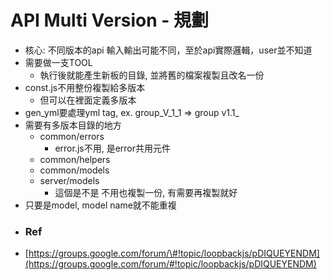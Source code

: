 # API Multi Version - 規劃

* 核心: 不同版本的api 輸入輸出可能不同，至於api實際邏輯，user並不知道
* 需要做一支TOOL
  * 執行後就能產生新板的目錄, 並將舊的檔案複製且改名一份
* const.js不用整份複製給多版本
  * 但可以在裡面定義多版本
* gen_yml要處理yml tag, ex. group\_V\_1\_1 =&gt; group v1.1_
* 需要有多版本目錄的地方
  * common/errors
    * error.js不用, 是error共用元件
  * common/helpers
  * common/models
  * server/models
    * 這個是不是 不用也複製一份, 有需要再複製就好
* 只要是model, model name就不能重複
* ### Ref
* [https://groups.google.com/forum/\#!topic/loopbackjs/pDIQUEYENDM](https://groups.google.com/forum/#!topic/loopbackjs/pDIQUEYENDM)



